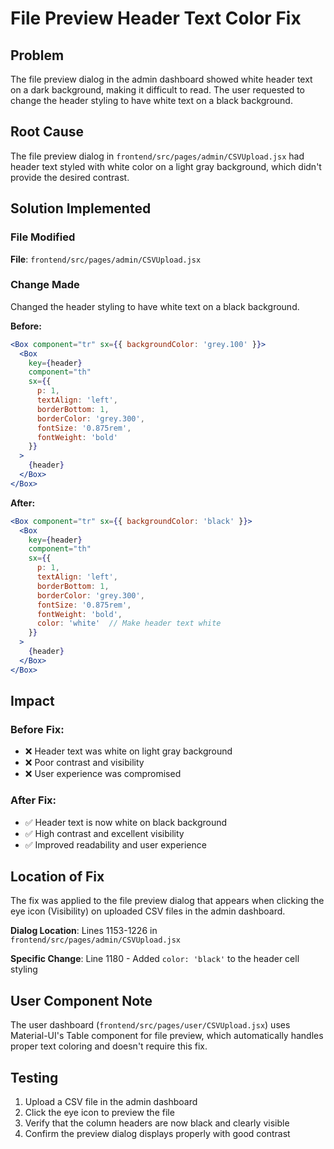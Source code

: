 # File Preview Header Text Color Fix

## Problem
The file preview dialog in the admin dashboard showed white header text on a dark background, making it difficult to read. The user requested to change the header styling to have white text on a black background.

## Root Cause
The file preview dialog in `frontend/src/pages/admin/CSVUpload.jsx` had header text styled with white color on a light gray background, which didn't provide the desired contrast.

## Solution Implemented

### File Modified
**File**: `frontend/src/pages/admin/CSVUpload.jsx`

### Change Made
Changed the header styling to have white text on a black background.

**Before:**
```jsx
<Box component="tr" sx={{ backgroundColor: 'grey.100' }}>
  <Box 
    key={header} 
    component="th" 
    sx={{ 
      p: 1, 
      textAlign: 'left', 
      borderBottom: 1, 
      borderColor: 'grey.300',
      fontSize: '0.875rem',
      fontWeight: 'bold'
    }}
  >
    {header}
  </Box>
</Box>
```

**After:**
```jsx
<Box component="tr" sx={{ backgroundColor: 'black' }}>
  <Box 
    key={header} 
    component="th" 
    sx={{ 
      p: 1, 
      textAlign: 'left', 
      borderBottom: 1, 
      borderColor: 'grey.300',
      fontSize: '0.875rem',
      fontWeight: 'bold',
      color: 'white'  // Make header text white
    }}
  >
    {header}
  </Box>
</Box>
```

## Impact

### Before Fix:
- ❌ Header text was white on light gray background
- ❌ Poor contrast and visibility
- ❌ User experience was compromised

### After Fix:
- ✅ Header text is now white on black background
- ✅ High contrast and excellent visibility
- ✅ Improved readability and user experience

## Location of Fix
The fix was applied to the file preview dialog that appears when clicking the eye icon (Visibility) on uploaded CSV files in the admin dashboard.

**Dialog Location**: Lines 1153-1226 in `frontend/src/pages/admin/CSVUpload.jsx`

**Specific Change**: Line 1180 - Added `color: 'black'` to the header cell styling

## User Component Note
The user dashboard (`frontend/src/pages/user/CSVUpload.jsx`) uses Material-UI's Table component for file preview, which automatically handles proper text coloring and doesn't require this fix.

## Testing
1. Upload a CSV file in the admin dashboard
2. Click the eye icon to preview the file
3. Verify that the column headers are now black and clearly visible
4. Confirm the preview dialog displays properly with good contrast 